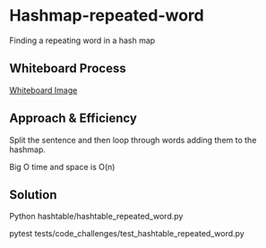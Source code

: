 # Hashmap-repeated-word
<!-- Description of the challenge -->
Finding a repeating word in a hash map
## Whiteboard Process
<!-- Embedded whiteboard image -->
[Whiteboard Image](codeChallenge31.png)
## Approach & Efficiency
<!-- What approach did you take? Why? What is the Big O space/time for this approach? -->
Split the sentence and then loop through words adding them to the hashmap.

Big O time and space is O(n)
## Solution
<!-- Show how to run your code, and examples of it in action -->
Python hashtable/hashtable_repeated_word.py

pytest tests/code_challenges/test_hashtable_repeated_word.py
